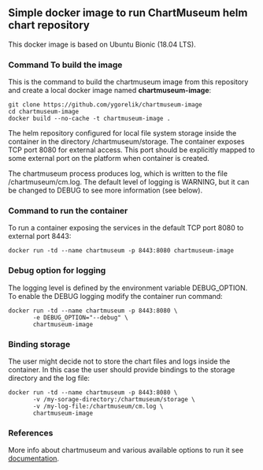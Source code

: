 ## Simple docker image to run ChartMuseum helm chart repository

This docker image is based on Ubuntu Bionic (18.04 LTS).

### Command To build the image 

This is the command to build the chartmuseum image from this repository and create a local docker image named
**chartmuseum-image**:
```commandline
git clone https://github.com/ygorelik/chartmuseum-image
cd chartmuseum-image
docker build --no-cache -t chartmuseum-image .
```

The helm repository configured for local file system storage inside the container in the directory
/chartmuseum/storage.
The container exposes TCP port 8080 for external access.
This port should be explicitly mapped to some external port on the platform when container is created.

The chartmuseum process produces log, which is written to the file /chartmuseum/cm.log. The default level of
logging is WARNING, but it can be changed to DEBUG to see more information (see below).

### Command to run the container

To run a container exposing the services in the default TCP port 8080 to external port 8443:
```commandline
docker run -td --name chartmuseum -p 8443:8080 chartmuseum-image
```

### Debug option for logging

The logging level is defined by the environment variable DEBUG_OPTION. To enable the DEBUG logging modify the 
container run command:
```commandline
docker run -td --name chartmuseum -p 8443:8080 \
       -e DEBUG_OPTION="--debug" \
       chartmuseum-image
```

### Binding storage

The user might decide not to store the chart files and logs inside the container.
In this case the user should provide bindings to the storage directory and the log file:
```commandline
docker run -td --name chartmuseum -p 8443:8080 \
       -v /my-sorage-directory:/chartmuseum/storage \
       -v /my-log-file:/chartmuseum/cm.log \
       chartmuseum-image
```

### References

More info about chartmuseum and various available options to run it see
[documentation](https://github.com/helm/chartmuseum#readme).
